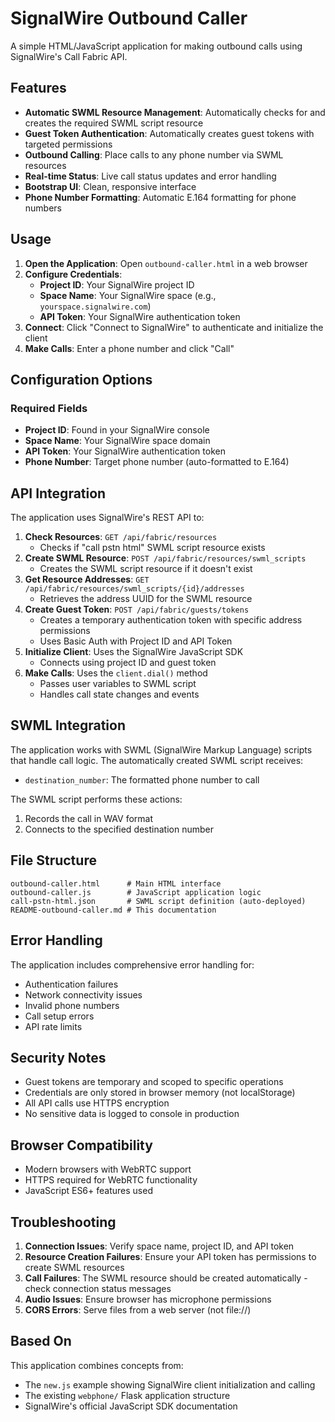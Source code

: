 # SignalWire Outbound Caller

A simple HTML/JavaScript application for making outbound calls using SignalWire's Call Fabric API.

## Features

- **Automatic SWML Resource Management**: Automatically checks for and creates the required SWML script resource
- **Guest Token Authentication**: Automatically creates guest tokens with targeted permissions
- **Outbound Calling**: Place calls to any phone number via SWML resources
- **Real-time Status**: Live call status updates and error handling
- **Bootstrap UI**: Clean, responsive interface
- **Phone Number Formatting**: Automatic E.164 formatting for phone numbers

## Usage

1. **Open the Application**: Open `outbound-caller.html` in a web browser
2. **Configure Credentials**:
   - **Project ID**: Your SignalWire project ID
   - **Space Name**: Your SignalWire space (e.g., `yourspace.signalwire.com`)
   - **API Token**: Your SignalWire authentication token
3. **Connect**: Click "Connect to SignalWire" to authenticate and initialize the client
4. **Make Calls**: Enter a phone number and click "Call"

## Configuration Options

### Required Fields
- **Project ID**: Found in your SignalWire console
- **Space Name**: Your SignalWire space domain
- **API Token**: Your SignalWire authentication token
- **Phone Number**: Target phone number (auto-formatted to E.164)


## API Integration

The application uses SignalWire's REST API to:

1. **Check Resources**: `GET /api/fabric/resources`
   - Checks if "call pstn html" SWML script resource exists
2. **Create SWML Resource**: `POST /api/fabric/resources/swml_scripts`
   - Creates the SWML script resource if it doesn't exist
3. **Get Resource Addresses**: `GET /api/fabric/resources/swml_scripts/{id}/addresses`
   - Retrieves the address UUID for the SWML resource
4. **Create Guest Token**: `POST /api/fabric/guests/tokens`
   - Creates a temporary authentication token with specific address permissions
   - Uses Basic Auth with Project ID and API Token
5. **Initialize Client**: Uses the SignalWire JavaScript SDK
   - Connects using project ID and guest token
6. **Make Calls**: Uses the `client.dial()` method
   - Passes user variables to SWML script
   - Handles call state changes and events

## SWML Integration

The application works with SWML (SignalWire Markup Language) scripts that handle call logic. The automatically created SWML script receives:

- `destination_number`: The formatted phone number to call

The SWML script performs these actions:
1. Records the call in WAV format
2. Connects to the specified destination number

## File Structure

```
outbound-caller.html      # Main HTML interface
outbound-caller.js        # JavaScript application logic
call-pstn-html.json       # SWML script definition (auto-deployed)
README-outbound-caller.md # This documentation
```

## Error Handling

The application includes comprehensive error handling for:
- Authentication failures
- Network connectivity issues
- Invalid phone numbers
- Call setup errors
- API rate limits

## Security Notes

- Guest tokens are temporary and scoped to specific operations
- Credentials are only stored in browser memory (not localStorage)
- All API calls use HTTPS encryption
- No sensitive data is logged to console in production

## Browser Compatibility

- Modern browsers with WebRTC support
- HTTPS required for WebRTC functionality
- JavaScript ES6+ features used

## Troubleshooting

1. **Connection Issues**: Verify space name, project ID, and API token
2. **Resource Creation Failures**: Ensure your API token has permissions to create SWML resources
3. **Call Failures**: The SWML resource should be created automatically - check connection status messages
4. **Audio Issues**: Ensure browser has microphone permissions
5. **CORS Errors**: Serve files from a web server (not file://)

## Based On

This application combines concepts from:
- The `new.js` example showing SignalWire client initialization and calling
- The existing `webphone/` Flask application structure
- SignalWire's official JavaScript SDK documentation